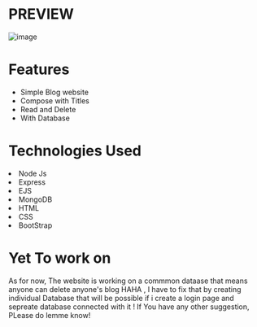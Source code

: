 <h1>PREVIEW</h1>

![image](https://user-images.githubusercontent.com/83396897/171149366-9c7b9244-3d60-41e6-8ce5-3450d4d1f9da.png)
<h1>Features</h1>
<ul>
  <li>Simple Blog website
</li>
    <li>Compose with Titles
</li>
    <li>Read and Delete
</li>
    <li>With Database
</li>
</ul>
<h1>Technologies Used</h1>
  <li>Node Js
</li>
  <li>Express
</li>
  <li>EJS
</li>
  <li>MongoDB
</li>
  <li>HTML
</li>
  <li>CSS
</li>
  <li>BootStrap
</li>
<h1>Yet To work on</h1>
<p>As for now, The website is working on a commmon dataase that means anyone can delete anyone's blog HAHA , I have to fix that by creating individual Database that will be possible  if i create a login page and sepreate database connected with it ! If You have any other suggestion, PLease do lemme know!</p>

